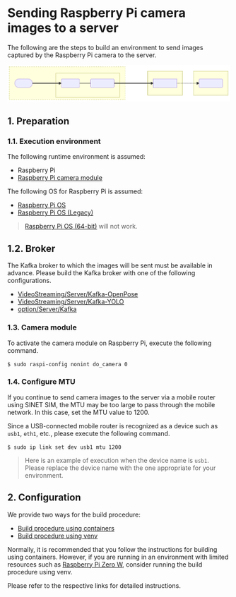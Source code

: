 # Sending Raspberry Pi camera images to a server

The following are the steps to build an environment to send images captured by the Raspberry Pi camera to the server.

![Configuration diagram](system-1.svg)
<!--
```mermaid
flowchart LR
  subgraph R[Raspberry Pi]
    subgraph C[" "]
      PC(PiCamera)
      SS(SINETStream)
    end
    V([Camera])
  end
  subgraph SRV[Server]
    B[Kafka Broker]
  end
  subgraph VV["VideoViewer.py"]
    RD(SINETStream)
  end
  V==>|capture|PC---SS==>|publish|B-.->RD

  style C y:37
  style R stroke-dasharray: 5 5
```
-->

## 1. Preparation

### 1.1. Execution environment

The following runtime environment is assumed:
* Raspberry Pi
* [Raspberry Pi camera module](https://www.raspberrypi.com/documentation/accessories/camera.html)

The following OS for Raspberry Pi is assumed:

* [Raspberry Pi OS](https://www.raspberrypi.com/software/operating-systems/#raspberry-pi-os-32-bit)
* [Raspberry Pi OS (Legacy)](https://www.raspberrypi.com/software/operating-systems/#raspberry-pi-os-legacy)

> [Raspberry Pi OS (64-bit)](https://www.raspberrypi.com/software/operating-systems/#raspberry-pi-os-64-bit) will not work.

## 1.2. Broker

The Kafka broker to which the images will be sent must be available in advance. Please build the Kafka broker with one of the following configurations.

* [VideoStreaming/Server/Kafka-OpenPose](../Sensor/../Server/Kafka-OpenPose/README.en.md)
* [VideoStreaming/Server/Kafka-YOLO](../Server/Kafka-YOLO/README.en.md)
* [option/Server/Kafka](../../option/Server/Kafka/README.en.md)

### 1.3. Camera module

To activate the camera module on Raspberry Pi, execute the following command.

```console
$ sudo raspi-config nonint do_camera 0
```

### 1.4. Configure MTU

If you continue to send camera images to the server via a mobile router using SINET SIM, the MTU may be too large to pass through the mobile network. In this case, set the MTU value to 1200.

Since a USB-connected mobile router is recognized as a device such as `usb1`, `eth1`, etc., please execute the following command.

```console
$ sudo ip link set dev usb1 mtu 1200
```

> Here is an example of execution when the device name is `usb1`. Please replace the device name with the one appropriate for your environment.

## 2. Configuration

We provide two ways for the build procedure:

* [Build procedure using containers](docker/README.en.md)
* [Build procedure using venv](venv/README.en.md)

Normally, it is recommended that you follow the instructions for building using containers. However, if you are running in an environment with limited resources such as [Raspberry Pi Zero W](https://www.raspberrypi.com/products/raspberry-pi-zero-w/), consider running the build procedure using venv.

Please refer to the respective links for detailed instructions.